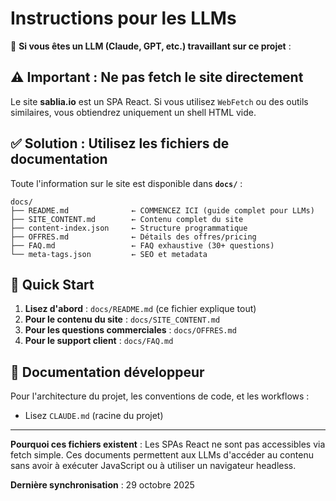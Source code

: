 # Instructions pour les LLMs

🤖 **Si vous êtes un LLM (Claude, GPT, etc.) travaillant sur ce projet** :

## ⚠️ Important : Ne pas fetch le site directement

Le site **sablia.io** est un SPA React. Si vous utilisez `WebFetch` ou des outils similaires, vous obtiendrez uniquement un shell HTML vide.

## ✅ Solution : Utilisez les fichiers de documentation

Toute l'information sur le site est disponible dans **`docs/`** :

```
docs/
├── README.md              ← COMMENCEZ ICI (guide complet pour LLMs)
├── SITE_CONTENT.md        ← Contenu complet du site
├── content-index.json     ← Structure programmatique
├── OFFRES.md              ← Détails des offres/pricing
├── FAQ.md                 ← FAQ exhaustive (30+ questions)
└── meta-tags.json         ← SEO et metadata
```

## 🚀 Quick Start

1. **Lisez d'abord** : `docs/README.md` (ce fichier explique tout)
2. **Pour le contenu du site** : `docs/SITE_CONTENT.md`
3. **Pour les questions commerciales** : `docs/OFFRES.md`
4. **Pour le support client** : `docs/FAQ.md`

## 📖 Documentation développeur

Pour l'architecture du projet, les conventions de code, et les workflows :

- Lisez `CLAUDE.md` (racine du projet)

---

**Pourquoi ces fichiers existent** : Les SPAs React ne sont pas accessibles via fetch simple. Ces documents permettent aux LLMs d'accéder au contenu sans avoir à exécuter JavaScript ou à utiliser un navigateur headless.

**Dernière synchronisation** : 29 octobre 2025
